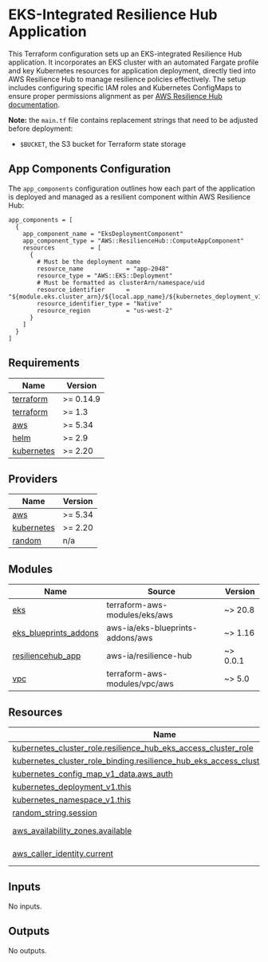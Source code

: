 <!-- BEGIN_TF_DOCS -->

# EKS-Integrated Resilience Hub Application

This Terraform configuration sets up an EKS-integrated Resilience Hub application. It incorporates
an EKS cluster with an automated Fargate profile and key Kubernetes resources for application
deployment, directly tied into AWS Resilience Hub to manage resilience policies effectively. The
setup includes configuring specific IAM roles and Kubernetes ConfigMaps to ensure proper permissions
alignment as
per [AWS Resilience Hub documentation](https://docs.aws.amazon.com/resilience-hub/latest/userguide/grant-permissions-to-eks-in-arh.html).

**Note:** the `main.tf` file contains replacement strings that need to be adjusted before
deployment:

- `$BUCKET`, the S3 bucket for Terraform state storage

## App Components Configuration

The `app_components` configuration outlines how each part of the application is deployed and managed
as a resilient component within AWS Resilience Hub:

```hcl
app_components = [
  {
    app_component_name = "EksDeploymentComponent"
    app_component_type = "AWS::ResilienceHub::ComputeAppComponent"
    resources          = [
      {
        # Must be the deployment name
        resource_name            = "app-2048"
        resource_type = "AWS::EKS::Deployment"
        # Must be formatted as clusterArn/namespace/uid
        resource_identifier      = "${module.eks.cluster_arn}/${local.app_name}/${kubernetes_deployment_v1.this.metadata[0].uid}"
        resource_identifier_type = "Native"
        resource_region          = "us-west-2"
      }
    ]
  }
]
```

## Requirements

| Name                                                                         | Version   |
|------------------------------------------------------------------------------|-----------|
| <a name="requirement_terraform"></a> [terraform](#requirement\_terraform)    | >= 0.14.9 |
| <a name="requirement_terraform"></a> [terraform](#requirement\_terraform)    | >= 1.3    |
| <a name="requirement_aws"></a> [aws](#requirement\_aws)                      | >= 5.34   |
| <a name="requirement_helm"></a> [helm](#requirement\_helm)                   | >= 2.9    |
| <a name="requirement_kubernetes"></a> [kubernetes](#requirement\_kubernetes) | >= 2.20   |

## Providers

| Name                                                                   | Version |
|------------------------------------------------------------------------|---------|
| <a name="provider_aws"></a> [aws](#provider\_aws)                      | >= 5.34 |
| <a name="provider_kubernetes"></a> [kubernetes](#provider\_kubernetes) | >= 2.20 |
| <a name="provider_random"></a> [random](#provider\_random)             | n/a     |

## Modules

| Name                                                                                                    | Source                           | Version  |
|---------------------------------------------------------------------------------------------------------|----------------------------------|----------|
| <a name="module_eks"></a> [eks](#module\_eks)                                                           | terraform-aws-modules/eks/aws    | ~> 20.8  |
| <a name="module_eks_blueprints_addons"></a> [eks\_blueprints\_addons](#module\_eks\_blueprints\_addons) | aws-ia/eks-blueprints-addons/aws | ~> 1.16  |
| <a name="module_resiliencehub_app"></a> [resiliencehub\_app](#module\_resiliencehub\_app)               | aws-ia/resilience-hub            | ~> 0.0.1 |
| <a name="module_vpc"></a> [vpc](#module\_vpc)                                                           | terraform-aws-modules/vpc/aws    | ~> 5.0   |

## Resources

| Name                                                                                                                                                                                      | Type        |
|-------------------------------------------------------------------------------------------------------------------------------------------------------------------------------------------|-------------|
| [kubernetes_cluster_role.resilience_hub_eks_access_cluster_role](https://registry.terraform.io/providers/hashicorp/kubernetes/latest/docs/resources/cluster_role)                         | resource    |
| [kubernetes_cluster_role_binding.resilience_hub_eks_access_cluster_role_binding](https://registry.terraform.io/providers/hashicorp/kubernetes/latest/docs/resources/cluster_role_binding) | resource    |
| [kubernetes_config_map_v1_data.aws_auth](https://registry.terraform.io/providers/hashicorp/kubernetes/latest/docs/resources/config_map_v1_data)                                           | resource    |
| [kubernetes_deployment_v1.this](https://registry.terraform.io/providers/hashicorp/kubernetes/latest/docs/resources/deployment_v1)                                                         | resource    |
| [kubernetes_namespace_v1.this](https://registry.terraform.io/providers/hashicorp/kubernetes/latest/docs/resources/namespace_v1)                                                           | resource    |
| [random_string.session](https://registry.terraform.io/providers/hashicorp/random/latest/docs/resources/string)                                                                            | resource    |
| [aws_availability_zones.available](https://registry.terraform.io/providers/hashicorp/aws/latest/docs/data-sources/availability_zones)                                                     | data source |
| [aws_caller_identity.current](https://registry.terraform.io/providers/hashicorp/aws/latest/docs/data-sources/caller_identity)                                                             | data source |

## Inputs

No inputs.

## Outputs

No outputs.
<!-- END_TF_DOCS -->